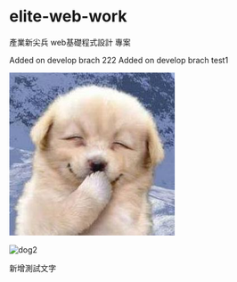 # elite-web-work

產業新尖兵 web基礎程式設計 專案

Added on develop brach 222
Added on develop brach test1 

![dog](./image/dog.jpg)

![dog2](https://i.imgur.com/HeGEEbu.jpeg)

新增測試文字